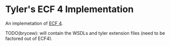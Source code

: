 # Tyler's ECF 4 Implementation

An implemetation of [ECF 4](../Ecf4/README.md).

TODO(brycew): will contain the WSDLs and tyler extension files (need to be factored out of ECF4).